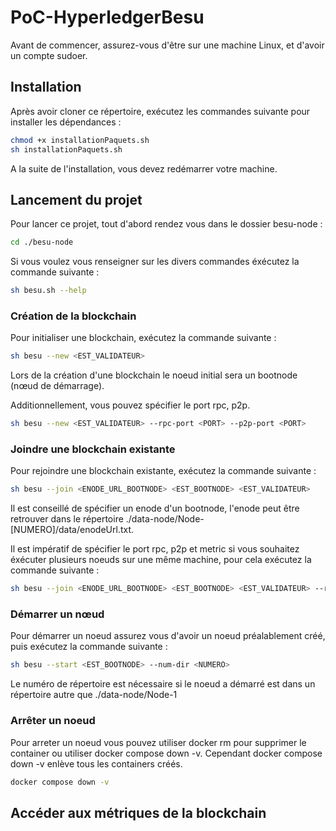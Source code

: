 # PoC-HyperledgerBesu

Avant de commencer, assurez-vous d'être sur une machine Linux,
et d'avoir un compte sudoer.

## Installation

Après avoir cloner ce répertoire, exécutez les commandes suivante pour installer les dépendances :

```bash
chmod +x installationPaquets.sh
sh installationPaquets.sh
```

A la suite de l'installation, vous devez redémarrer votre machine.

## Lancement du projet

Pour lancer ce projet, tout d'abord rendez vous dans le dossier besu-node :

```bash
cd ./besu-node
```

Si vous voulez vous renseigner sur les divers commandes éxécutez la commande suivante :

```bash
sh besu.sh --help
```

### Création de la blockchain

Pour initialiser une blockchain, exécutez la commande suivante :

```bash
sh besu --new <EST_VALIDATEUR>
```

Lors de la création d'une blockchain le noeud initial sera un bootnode (nœud de démarrage).

Additionnellement, vous pouvez spécifier le port rpc, p2p. 

```bash
sh besu --new <EST_VALIDATEUR> --rpc-port <PORT> --p2p-port <PORT>
```

### Joindre une blockchain existante

Pour rejoindre une blockchain existante, exécutez la commande suivante :

```bash
sh besu --join <ENODE_URL_BOOTNODE> <EST_BOOTNODE> <EST_VALIDATEUR>
```

Il est conseillé de spécifier un enode d'un bootnode, l'enode peut être retrouver dans le répertoire ./data-node/Node-[NUMERO]/data/enodeUrl.txt.

Il est impératif de spécifier le port rpc, p2p et metric si vous souhaitez éxécuter plusieurs noeuds sur une même machine, pour cela exécutez la commande suivante :

```bash
sh besu --join <ENODE_URL_BOOTNODE> <EST_BOOTNODE> <EST_VALIDATEUR> --rpc-port <PORT> --p2p-port <PORT> --metric-port <PORT> --num-dir <NUMERO>
```

### Démarrer un nœud

Pour démarrer un noeud assurez vous d'avoir un noeud préalablement créé, puis exécutez la commande suivante :

```bash
sh besu --start <EST_BOOTNODE> --num-dir <NUMERO>
```

Le numéro de répertoire est nécessaire si le noeud a démarré est dans un répertoire autre que ./data-node/Node-1

### Arrêter un noeud

Pour arreter un noeud vous pouvez utiliser docker rm pour supprimer le container ou utiliser docker compose down -v.
Cependant docker compose down -v enlève tous les containers créés.

```bash
docker compose down -v
```

## Accéder aux métriques de la blockchain

<!--
Le nombre de nœuds au minmum 4
```bash
sh create.sh [nombre de nœuds]
``` 
-->